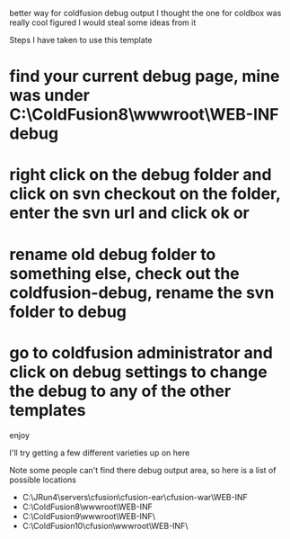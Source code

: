 better way for coldfusion debug output
I thought the one for coldbox was really cool figured I would steal some ideas from it

Steps I have taken to use this template
  # find your current debug page, mine was under C:\ColdFusion8\wwwroot\WEB-INF    debug
  # right click on the debug folder and click on svn checkout on the folder, enter the svn url and click ok or
  # rename old debug folder to something else, check out the coldfusion-debug, rename the svn folder to debug
  # go to coldfusion administrator and click on debug settings to change the debug to any of the other templates

enjoy

I'll try getting a few different varieties up on here

Note some people can't find there debug output area, so here is a list of possible locations
  * C:\JRun4\servers\cfusion\cfusion-ear\cfusion-war\WEB-INF
  * C:\ColdFusion8\wwwroot\WEB-INF
  * C:\ColdFusion9\wwwroot\WEB-INF\
  * C:\ColdFusion10\cfusion\wwwroot\WEB-INF\